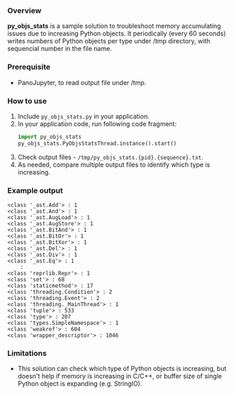 ### Overview

**py_objs_stats** is a sample solution to troubleshoot memory accumulating issues due to increasing Python objects. It periodically (every 60 seconds) writes numbers of Python objects per type under /tmp directory, with sequencial number in the file name.


### Prerequisite

* PanoJupyter, to read output file under /tmp.


### How to use

1. Include `py_objs_stats.py` in your application.
1. In your application code, run following code fragment:
    ``` python
    import py_objs_stats
    py_objs_stats.PyObjsStatsThread.instance().start()
    ```
1. Check output files - `/tmp/py_objs_stats.{pid}.{sequence}.txt`.
1. As needed, compare multiple output files to identify which type is increasing.


### Example output

```
<class '_ast.Add'> : 1
<class '_ast.And'> : 1
<class '_ast.AugLoad'> : 1
<class '_ast.AugStore'> : 1
<class '_ast.BitAnd'> : 1
<class '_ast.BitOr'> : 1
<class '_ast.BitXor'> : 1
<class '_ast.Del'> : 1
<class '_ast.Div'> : 1
<class '_ast.Eq'> : 1
    :
<class 'reprlib.Repr'> : 1
<class 'set'> : 68
<class 'staticmethod'> : 17
<class 'threading.Condition'> : 2
<class 'threading.Event'> : 2
<class 'threading._MainThread'> : 1
<class 'tuple'> : 533
<class 'type'> : 207
<class 'types.SimpleNamespace'> : 1
<class 'weakref'> : 604
<class 'wrapper_descriptor'> : 1046
```

### Limitations

* This solution can check which type of Python objects is increasing, but doesn't help if memory is increasing in C/C++, or buffer size of single Python object is expanding (e.g. StringIO).
